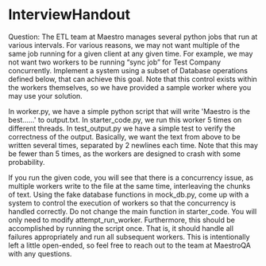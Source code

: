 # InterviewHandout

Question: The ETL team at Maestro manages several python jobs that run at various intervals. For various reasons, we may not want multiple of the same job running for a given client at any given time. For example, we may not want two workers to be running “sync job” for Test Company concurrently. Implement a system using a subset of Database operations defined below, that can achieve this goal. Note that this control exists within the workers themselves, so we have provided a sample worker where you may use your solution.

In worker.py, we have a simple python script that will write 'Maestro is the best......' to output.txt.
In starter_code.py, we run this worker 5 times on different threads.
In test_output.py we have a simple test to verify the correctness of the output. Basically, we want the text from above to be written several times, separated by 2 newlines each time. Note that this may be fewer than 5 times, as the workers are designed to crash with some probability.

If you run the given code, you will see that there is a concurrency issue, as multiple workers write to the file at the same time, interleaving the chunks of text. Using the fake database functions in mock_db.py, come up with a system to control the execution of workers so that the concurrency is handled correctly. Do not change the main function in starter_code. You will only need to modify attempt_run_worker. Furthermore, this should be accomplished by running the script once. That is, it should handle all failures appropriately and run all subsequent workers. This is intentionally left a little open-ended, so feel free to reach out to the team at MaestroQA with any questions.